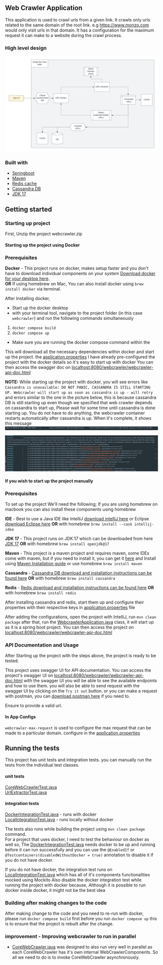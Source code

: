 ## Web Crawler Application
This application is used to crawl urls from a given link.
It crawls only urls related to the same domain of the root link. e.g https://www.monzo.com would only visit urls in that domain.
It has a configuration for the maximum request it can make to a website during the crawl process.

### High level design
![web-crawler.png](web-crawler.png)

### Built with
* [Springboot](https://spring.io/)
* [Maven](https://maven.apache.org/)
* [Redis cache](https://redis.io/)
* [Cassandra DB](https://cassandra.apache.org/)
* [JDK 17](https://bell-sw.com/pages/downloads/)

## Getting started

### Starting up project

First, Unzip the project webcrawler.zip

#### Starting up the project using Docker

### Prerequisites

**Docker** - This project runs on docker, makes setup faster and you don't have to download individual components on your system [Download docker for your desktop here](https://www.docker.com/products/docker-desktop/).<br/>
**OR** If using homebrew on Mac, You can also install docker using ```brew install docker``` via terminal.

After Installing docker,
- Start up the docker desktop
- with your terminal tool, navigate to the project folder (in this case ```webcrawler```) and run the following commands simultaneously
1. ```docker compose build```</b>
2. ```docker compose up``` </b>
- Make sure you are running the docker compose command within the 

This will download all the necessary dependencies within docker and start up the project. the [application.properties](src%2Fmain%2Fresources%2Fapplication.properties) I have already pre-configured the project with the docker details so it's easy to start up with docker
You can then access the swagger doc on  [localhost:8080/webcrawler/webcrawler-api-doc.html](localhost:8080/webcrawler/webcrawler-api-doc.html)

**NOTE:** While starting up the project with docker, you will see errors like ```Cassandra is unavailable: DO NOT PANIC, CASSANDRA IS STILL STARTING UP. Webcrawler will start up as soon as cassandra is up - will retry``` and errors similar to the one in the picture below, this is because cassandra DB is still starting up even though we specified that web crawler depends on cassandra to start up,
Please wait for some time until cassandra is done starting up. You do not have to do anything, the webcrawler container restarts automatically after cassandra is up.
When it's complete, it shows this message
![img.png](spring_start_message.png)

![webcrawler_cassandra_error.png](webcrawler_cassandra_error.png)

#### If you wish to start up the project manually

### Prerequisites

To set up the project We'll need the following; If you are using homebrew on macbook you can also install these components using homebrew

**IDE** - Best to use a Java IDE like IntelliJ [download intelliJ here](https://www.jetbrains.com/idea/download/) or Eclipse [download Eclipse here](https://www.eclipse.org/downloads/) **OR** with homebrew ```brew install --cask intellij-idea```

**JDK 17** - This project runs on JDK 17 which can be downloaded from here [JDK 17](https://bell-sw.com/pages/downloads/) **OR** with homebrew ```brew install openjdk@17```

**Maven** - This project is a maven project and requires maven, some IDEs come with maven, but if you need to install it, you can get it [here](https://maven.apache.org/) and Install using [Maven Installation guide](https://maven.apache.org/install.html)  or use homebrew ```brew install maven```

**Cassandra** - [Cassandra DB download and installation instructions can be found here](https://cassandra.apache.org/_/download.html) **OR** with homebrew ```brew install cassandra```

**Redis** - [Redis download and installation instructions can be found here](https://redis.io/download/#redis-downloads) **OR** with homebrew ```brew install redis```

After installing cassandra and redis,  start them up and configure their properties with their respective keys in [application.properties](src%2Fmain%2Fresources%2Fapplication.properties) file

After adding the configurations, open the project with IntelliJ, run `mvn clean package` after that, run the [WebcrawlerApplication.java](src%2Fmain%2Fjava%2Fcom%2Fwebcrawler%2FWebcrawlerApplication.java) class, it will start up as it is a spring boot project.
You can then access the project on  [localhost:8080/webcrawler/webcrawler-api-doc.html](localhost:8080/webcrawler/webcrawler-api-doc.html)

### API Documentation and Usage

After Starting up the project with the steps above, the project is ready to be tested.

This project uses swagger UI for API documentation. 
You can access the project's swagger UI on [localhost:8080/webcrawler/webcrawler-api-doc.html](localhost:8080/webcrawler/webcrawler-api-doc.html) 
with the swagger UI you will be able to see the available endpoints and how to use them.
you will also be able to send request with the swagger UI by clicking on the ```Try it out``` button.
or you can make a request with postman, you can [download postman here](https://www.postman.com/) if you need to.

Ensure to provide a valid url.

#### In App Configs
```webcrawler-max-request``` is used to configure the max request that can be made to a particular domain. configure in the [application.properties](src%2Fmain%2Fresources%2Fapplication.properties)

## Running the tests

This project has unit tests and integration tests. you can manually run the tests from the individual test classes.

#### unit tests

[CoreWebCrawlerTest.java](src%2Ftest%2Fjava%2Fcom%2Fwebcrawler%2Funit%2FCoreWebCrawlerTest.java) <br/>
[UrlExtractorTest.java](src%2Ftest%2Fjava%2Fcom%2Fwebcrawler%2Funit%2FUrlExtractorTest.java)

#### integration tests
[DockerIntegrationTest.java](src%2Ftest%2Fjava%2Fcom%2Fwebcrawler%2Fintegration%2FDockerIntegrationTest.java) - runs with docker </br>
[LocalIntegrationTest.java](src%2Ftest%2Fjava%2Fcom%2Fwebcrawler%2Fintegration%2FDockerIntegrationTest.java) - runs locally without docker

The tests also runs while building the project using ```mvn clean package``` command. </br>
For a project that uses docker, I need to test the behaviour on docker as well so, The [DockerIntegrationTest.java](src%2Ftest%2Fjava%2Fcom%2Fwebcrawler%2Fintegration%2FDockerIntegrationTest.java) needs docker to be up and running before it can run successfully and you can use the ```@EnabledIf```  or ```@Testcontainers(disabledWithoutDocker = true)``` annotation to disable it if you do not have docker.

If you do not have docker, the integration test runs on [LocalIntegrationTest.java](src%2Ftest%2Fjava%2Fcom%2Fwebcrawler%2Fintegration%2FLocalIntegrationTest.java) which has all of it's components functionalities mocked using Mockito
Also disable the docker integration test while running the project with docker because, Although it is possible to run docker inside docker, it might not be the best idea

### Building after making changes to the code
After making change to the code and you need to re-run with docker, please run ```docker compose build``` first before you run ```docker compose up``` this is to ensure that the project is rebuilt after the change.

###  improvement - Improving webcrawler to run in parallel
- [CoreWebCrawler.java](src%2Fmain%2Fjava%2Fcom%2Fwebcrawler%2Fcrawler%2FCoreWebCrawler.java) was designed to also run very well in parallel as each CoreWebCrawler has it's own internal WebCrawlerComponents. So all we need to do is to invoke CoreWebCrawler asynchronously.










